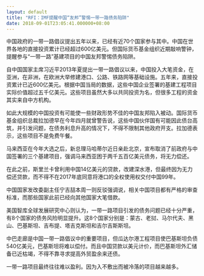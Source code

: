```yaml
---
layout: default
title: "RFI：IMF提醒中国“友邦”警惕一带一路债务陷阱"
date: 2018-09-01T23:05:41.000000+08:00
---
```


中国政府的一带一路倡议提出五年以来，已经有近70个国家参与其中。中国在世界各地的直接投资累计已经超过600亿美元。但国际货币基金组织近期敲响警钟，提醒参与“一带一路”基建项目的中国友邦警惕债务陷阱。

自中国国家主席习近平2013年夏提出一带一路倡议以来，中国投入大笔资金，在亚洲，在非洲，在欧洲大举修建港口、公路、铁路网等基础设施。五年来，直接投资累计已近600亿美元。根据中国当局的数据，这些中国企业签署的基建工程项目实际价值超过五千亿美元。这些项目虽然大多以共同投资为名，但很多工程的资金其实来自中方机构。

如此大规模的中国投资有可能使一些财政形势不佳的中国友邦陷入被动。国际货币基金组织总裁拉加德早在今年四月就曾警告说，这些中国伙伴国有可能因此债台高筑，并引发问题，在债务利息升高的情况下，不得不限制其他政府开支。拉加德表示，这些项目不是免费午餐。

马来西亚在今年大选之后，新总理马哈蒂尔近日亲赴北京，宣布取消了前政府与中国签署的三个基建项目，强调马来西亚困于两千五百亿美元债务，将无力偿还。

在此之前，斯里兰卡曾利用中国14亿美元的贷款，改建深水港，但最终因为无力偿还贷款，而不得不在2017年底同意将港口的全权使用权交付中国99年。

中国国家发改委副主任宁吉喆本周一则反驳强调说，相关中国项目都有严格的审查标准，而那些国家此前已经向其他国家大笔借款。

美国智库全球发展研究中心则认为，一带一路项目引发的债务问题已经十分严重，有8个国家的债务风险明显提升。这8个国家分别是：蒙古、老挝、马尔代夫、黑山、巴基斯坦、吉布提、塔吉克斯坦和吉尔吉斯斯坦。

中巴走廊是中国一带一路倡议中的重要项目，但瓜达尔港工程项目使巴基斯坦负债540亿美元，巴基斯坦将难以偿付。而且中国贷款以美元计价，而巴基斯坦外汇储备已近枯竭，不得不靠寻求提高外贸盈余来还债。

一带一路项目最终往往难以盈利。因为入不敷出而被冷落的项目越来越多。

